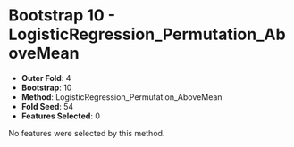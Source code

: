 # Bootstrap 10 - LogisticRegression_Permutation_AboveMean

- **Outer Fold**: 4
- **Bootstrap**: 10
- **Method**: LogisticRegression_Permutation_AboveMean
- **Fold Seed**: 54
- **Features Selected**: 0

No features were selected by this method.
